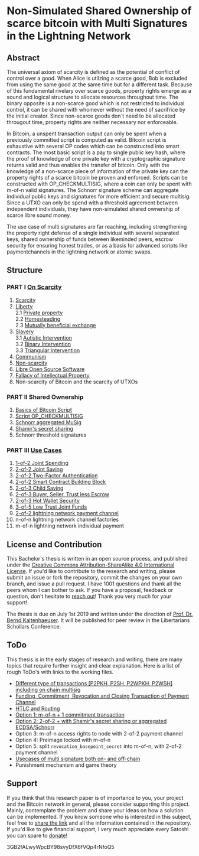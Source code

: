 # Non-Simulated Shared Ownership of scarce bitcoin with Multi Signatures in the Lightning Network

## Abstract

The universal axiom of scarcity is defined as the potential of conflict of control over a good. When Alice is utilzing a scarce good, Bob is excluded from using the same good at the same time but for a different task. Because of this fundamental rivelary over scarce goods, property rights emerge as a sound and logical structure to allocate resources throughout time. The binary opposite is a non-scarce good which is not restricted to individual control, it can be shared with whomever without the need of sacrifrice by the initial creator. Since non-scarce goods don`t need to be allocated througout time, property rights are neither necessary nor enforceable.

In Bitcoin, a unspent transaction output can only be spent when a previously committed script is computed as valid. Bitcoin script is exhaustive with several OP codes which can be constructed into smart contracts. The most basic script is a pay to single public key hash, where the proof of knowledge of one private key with a cryptographic signature returns valid and thus enables the transfer of bitcoin. Only with the knowledge of a non-scarce piece of information of the private key can the property rights of a scarce bitcoin be proven and enforced. Scripts can be constructed with OP_CHECKMULTISIG, where a coin can only be spent with m-of-n valid signatures. The Schnorr signature scheme can aggregate individual public keys and signatures for more efficient and secure multisig. Since a UTXO can only be spend with a threshold agreement between independent individuals, they have non-simulated shared ownership of scarce libre sound money.

The use case of multi signatures are far reaching, including strengthening the property right defense of a single individual with several separated keys, shared ownership of funds between likeminded peers, escrow security for ensuring honest trades, or as a basis for advanced scripts like paymentchannels in the lightning network or atomic swaps. 

## Structure

### PART I [On Scarcity](/Scarcity.asciidoc)

1. [Scarcity](/Scarcity.asciidoc#scarcity-1)
2. [Liberty](/Scarcity.asciidoc#liberty)<br/>
   2.1 [Private property](/Scarcity.asciidoc#private-property)<br/>
   2.2 [Homesteading](/Scarcity.asciidoc#homesteading)<br/>
   2.3 [Mutually beneficial exchange](/Scarcity.asciidoc#mutually-beneficial-exchange)
3. [Slavery](/Scarcity.asciidoc#slavery)<br/>
   3.1 [Autistic Intervention](/Scarcity.asciidoc#autistic-intervention)<br/>
   3.2 [Binary Intervention](/Scarcity.asciidoc#binary-intervention)<br/>
   3.3 [Triangular Intervention](/Scarcity.asciidoc#triangular-intervention)
4. [Communism](/Scarcity.asciidoc#communism)
5. [Non-scarcity](/Scarcity.asciidoc#non-scarcity)
6. [Libre Open Source Software](/Scarcity.asciidoc#libre-open-source-software)
7. [Fallacy of Intellectual Property](/Scarcity.asciidoc#fallacy-of-intellectual-property)
8. Non-scarcity of Bitcoin and the scarcity of UTXOs

### PART II Shared Ownership

1. [Basics of Bitcoin Script](/Transaction.asciidoc)
2. [Script OP_CHECKMULTISIG](/ScriptMultisig.asciidoc)
3. [Schnorr aggregated MuSig](/SchnorrMuSig.asciidoc)
4. [Shamir's secret sharing](/ShamirsSecretSharing.asciidoc)
5. Schnorr threshold signatures

### PART III [Use Cases](/UseCase.asciidoc)

1. [1-of-2 Joint Spending](/UseCase.asciidoc#1-of-2-joint-spending)
2. [2-of-2 Joint Saving](/UseCase.asciidoc#2-of-2-joint-saving)
3. [2-of-2 Two-Factor Authentication](/UseCase.asciidoc#2-of-2-two-factor-authentication)
4. [2-of-2 Smart Contract Building Block](/UseCase.asciidoc#2-of-2-smart-bontract-building-block)
5. [2-of-3 Child Saving](/UseCase.asciidoc#2-of-3-child-saving)
6. [2-of-3 Buyer, Seller, Trust less Escrow](/UseCase.asciidoc#2-of-3-buyer-seller-trust-less-escrow)
7. [2-of-3 Hot Wallet Security](/UseCase.asciidoc#2-of-3-hot-wallet-security)
8. [3-of-5 Low Trust Joint Funds](/UseCase.asciidoc#3-of-5-lowtrust-joint-funds)
9. [2-of-2 lightning network payment channel](/PaymentChannel.asciidoc)
10. n-of-n lightning network channel factories
11. m-of-n lightning network individual payment

## License and Contribution

This Bachelor's thesis is written in an open source process, and published under the [Creative Commons Attribution-ShareAlike 4.0 International License](https://creativecommons.org/licenses/by/4.0/legalcode). If you'd like to contribute to the research and writing, please submit an issue or fork the repository, commit the changes on your own branch, and issue a pull request. I have 1001 questions and thank all the peers whom I can bother to ask. If you have a proposal, feedback or question, don't hesitate to [reach out](https://towardsliberty.com/contact)! Thank you very much for your support!

The thesis is due on July 1st 2019 and written under the direction of [Prof. Dr. Bernd Kaltenhaeuser](https://www.dhbw-vs.de/hochschule/mitarbeitende/bernd-kaltenhaeuser.html). It will be published for peer review in the Libertarians Schollars Conference.

## ToDo

This thesis is in the early stages of research and writing, there are many topics that require further insight and clear explanation. Here is a list of rough ToDo's with links to the working files.

* [Different type of transactions [P2PKH, P2SH, P2WPKH, P2WSH] including on chain multisig](/Transaction.asciidoc)
* [Funding, Commitment, Revocation and Closing Transaction of Payment Channel](/PaymentChannel.asciidoc)
* [HTLC and Routing](/Routing.asciidoc)
* [Option 1: m-of-n + 1 commitment transaction](/LightningMultiSigTransaction.asciidoc)
* [Option 2: 2-of-2 + with Shamir's secret sharing or aggregated ECDSA/Schnorr](/LightningMultiSigTransaction.asciidoc)
* Option 3: m-of-n access rights to node with 2-of-2 payment channel
* Option 4: Preimage locked with m-of-n
* Option 5: split `revocation_basepoint_secret` into m-of-n, with 2-of-2 payment channel
* [Usecases of multi signature both on- and off-chain](/UseCase.asciidoc)
* Punishment mechanism and game theory

## Support

If you think that this research paper is of importance to you, your project and the Bitcoin network in general, please consider supporting this project. Mainly, contemplate the problem and share your ideas on how a solution can be implemented. If you know someone who is interested in this subject, feel free to [share the link](https://github.com/MaxHillebrand/LightningMultiSig/) and all the information contained in the repository. If you'd like to give financial support, I very much appreciate every Satoshi you can spare to [donate](https://tallyco.in/HillebrandMax)!

3GB2fALwyWpcBY98svyDfX6fVQp4rNfoQ5

